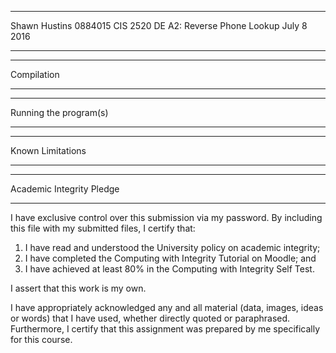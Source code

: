 *******************************************************************************
Shawn Hustins															0884015
CIS 2520 DE										  	   A2: Reverse Phone Lookup
July 8 2016
*******************************************************************************


************
Compilation
************


***********************
Running the program(s)
***********************







*****************
Known Limitations
*****************







*******************************
Academic Integrity Pledge
*******************************

I have exclusive control over this submission via my password.
By including this file with my submitted files, I certify that:

1) I have read and understood the University policy on academic integrity;
2) I have completed the Computing with Integrity Tutorial on Moodle; and
3) I have achieved at least 80% in the Computing with Integrity Self Test.

I assert that this work is my own.

I have appropriately acknowledged any and all material (data, images, ideas or
words) that I have used, whether directly quoted or paraphrased.  Furthermore,
I certify that this assignment was prepared by me specifically for this course.
